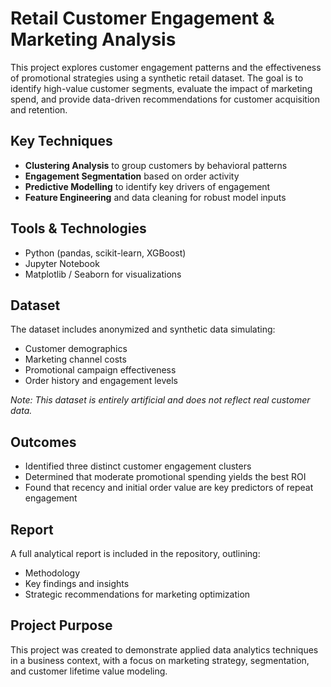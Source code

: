 # Retail Customer Engagement & Marketing Analysis

This project explores customer engagement patterns and the effectiveness of promotional strategies using a synthetic retail dataset. The goal is to identify high-value customer segments, evaluate the impact of marketing spend, and provide data-driven recommendations for customer acquisition and retention.

## Key Techniques

- **Clustering Analysis** to group customers by behavioral patterns
- **Engagement Segmentation** based on order activity
- **Predictive Modelling** to identify key drivers of engagement
- **Feature Engineering** and data cleaning for robust model inputs

## Tools & Technologies

- Python (pandas, scikit-learn, XGBoost)
- Jupyter Notebook
- Matplotlib / Seaborn for visualizations

## Dataset

The dataset includes anonymized and synthetic data simulating:
- Customer demographics
- Marketing channel costs
- Promotional campaign effectiveness
- Order history and engagement levels

*Note: This dataset is entirely artificial and does not reflect real customer data.*

## Outcomes

- Identified three distinct customer engagement clusters
- Determined that moderate promotional spending yields the best ROI
- Found that recency and initial order value are key predictors of repeat engagement

## Report

A full analytical report is included in the repository, outlining:
- Methodology
- Key findings and insights
- Strategic recommendations for marketing optimization

## Project Purpose

This project was created to demonstrate applied data analytics techniques in a business context, with a focus on marketing strategy, segmentation, and customer lifetime value modeling.
